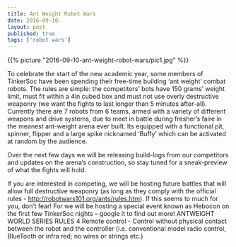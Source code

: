 ```yaml
---
title: Ant Weight Robot Wars
date: 2016-09-10
layout: post
published: true
tags: ['robot wars']
---
```


{{% picture "2016-09-10-ant-weight-robot-wars/pic1.jpg" %}}

To celebrate the start of the new academic year, some members of TinkerSoc have
been spending their free-time building ‘ant weight’ combat robots. The rules are
simple: the competitors’ bots have 150 grams’ weight limit, must fit within a
4in cubed box and must not use overly destructive weaponry (we want the fights
to last longer than 5 minutes after-all). <!--more--> Currently there are 7 robots from 6
teams, armed with a variety of different weapons and drive systems, due to meet
in battle during fresher’s faire in the meanest ant-weight arena ever built. Its
equipped with a functional pit, spinner, flipper and a large spike nicknamed
‘Buffy’ which can be activated at random by the audience.

Over the next few days we will be releasing build-logs from our competitors and
updates on the arena’s construction, so stay tuned for a sneak-preview of what
the fights will hold.

If you are interested in competing, we will be hosting future battles that will
allow full destructive weaponry (as long as they comply with the official rules -
http://robotwars101.org/ants/rules.htm). If this seems to much for you, don’t
fear! For we will be hosting a special event known as Hebocon on the first few
TinkerSoc nights – google it to find out more! ANTWEIGHT WORLD SERIES RULES 4
Remote control - Control without physical contact between the robot and the
controller (i.e. conventional model radio control, BlueTooth or infra red; no
wires or strings etc.)
